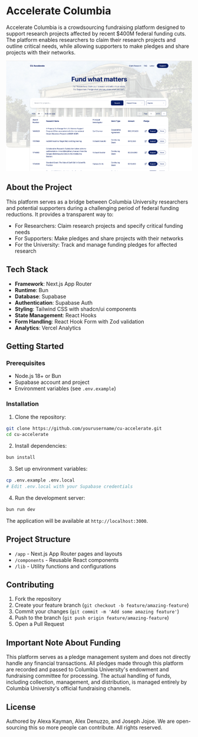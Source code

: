 # Accelerate Columbia

Accelerate Columbia is a crowdsourcing fundraising platform designed to support research projects affected by recent $400M federal funding cuts. The platform enables researchers to claim their research projects and outline critical needs, while allowing supporters to make pledges and share projects with their networks.

![Accelerate Columbia - Save Research in Need| Columbia University](./public/graphimage.png)

## About the Project

This platform serves as a bridge between Columbia University researchers and potential supporters during a challenging period of federal funding reductions. It provides a transparent way to:

- For Researchers: Claim research projects and specify critical funding needs
- For Supporters: Make pledges and share projects with their networks
- For the University: Track and manage funding pledges for affected research

## Tech Stack

- **Framework**: Next.js App Router
- **Runtime**: Bun
- **Database**: Supabase
- **Authentication**: Supabase Auth
- **Styling**: Tailwind CSS with shadcn/ui components
- **State Management**: React Hooks
- **Form Handling**: React Hook Form with Zod validation
- **Analytics**: Vercel Analytics

## Getting Started

### Prerequisites

- Node.js 18+ or Bun
- Supabase account and project
- Environment variables (see `.env.example`)

### Installation

1. Clone the repository:

```bash
git clone https://github.com/yourusername/cu-accelerate.git
cd cu-accelerate
```

2. Install dependencies:

```bash
bun install
```

3. Set up environment variables:

```bash
cp .env.example .env.local
# Edit .env.local with your Supabase credentials
```

4. Run the development server:

```bash
bun run dev
```

The application will be available at `http://localhost:3000`.

## Project Structure

- `/app` - Next.js App Router pages and layouts
- `/components` - Reusable React components
- `/lib` - Utility functions and configurations

## Contributing

1. Fork the repository
2. Create your feature branch (`git checkout -b feature/amazing-feature`)
3. Commit your changes (`git commit -m 'Add some amazing feature'`)
4. Push to the branch (`git push origin feature/amazing-feature`)
5. Open a Pull Request

## Important Note About Funding

This platform serves as a pledge management system and does not directly handle any financial transactions. All pledges made through this platform are recorded and passed to Columbia University's endowment and fundraising committee for processing. The actual handling of funds, including collection, management, and distribution, is managed entirely by Columbia University's official fundraising channels.

## License

Authored by Alexa Kayman, Alex Denuzzo, and Joseph Jojoe. We are open-sourcing this so more people can contribute. All rights reserved.
